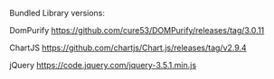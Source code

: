 Bundled Library versions:

DomPurify
https://github.com/cure53/DOMPurify/releases/tag/3.0.11

ChartJS
https://github.com/chartjs/Chart.js/releases/tag/v2.9.4

jQuery
https://code.jquery.com/jquery-3.5.1.min.js
